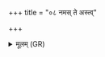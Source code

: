+++
title = "०८ नमस् ते अस्त्व्"

+++
<details><summary>मूलम् (GR)</summary>

नमस् ते अस्त्व् आयते  
नमो अस्तु परायते ।  
नमस् ते प्राण तिष्ठत  
आसीनायोत ते नमः ॥
</details>